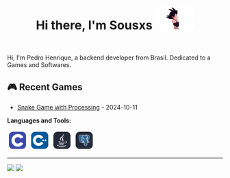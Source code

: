 <h1 align="center">Hi there, I'm <a target="_blank">Sousxs</a> <img
src="https://github.com/Sousxs/Sousxs/blob/main/clip-moving-gif-33.gif" height="52" /></h1>

<br />

Hi, I'm Pedro Henrique, a backend developer from Brasil. Dedicated to a Games and Softwares.

<!-- <a href="#"><img align="right" src="https://github.com/blackcater/blackcater/raw/main/images/banner.gif" width="200 " height="200" /></a> -->

## 🎮 Recent Games

- <a href='https://github.com/Sousxs/GAMES/tree/main/Snake' target='_blank'>Snake Game with Processing</a> - 2024-10-11
<!---- <a href='http://www.blackcater.win/2019/01-01/javascript-engine-shapes-ics' target='_blank'>JavaScript引擎基础：形与行内缓存（翻译）</a> - 2019-05-01
- <a href='http://www.blackcater.win/2019/04-09/iview-usage-experience' target='_blank'>iview 使用经验总结</a> - 2019-04-09
- <a href='http://www.blackcater.win/2019/03-01/deploy-your-own-npm-registry' target='_blank'>搭建私有npm镜像</a> - 2019-03-01
- <a href='http://www.blackcater.win/2019/02-08/mini-program-usage-experience-for-finger' target='_blank'>“Finger 音乐课堂”小程序开发总结</a> - 2019-02-08-->

<!--- ## ⛳️ Project Release

- <a href='https://github.com/blackcater/blackcater/releases/tag/v1.0.4' target='_blank'>blackcater@v1.0.4</a> - 2021-05-04
  <br/> Support pre-release.
<!--- - <a href='https://github.com/blackcater/tailwind-plugin-tokens/releases/tag/3.2.2' target='_blank'>tailwind-plugin-tokens@3.2.2</a> - 2024-09-26
  <br/> Release 3.2.2
- <a href='https://github.com/blackcater-labs/unisite/releases/tag/v0.1.0-alpha.3' target='_blank'>unisite@v0.1.0-alpha.3<sup>pre-release</sup></a> - 2021-04-29
  <br/> Migrate to windicss.
- <a href='https://github.com/blackcater/gatsby-plugin-windicss/releases/tag/0.1.0' target='_blank'>gatsby-plugin-windicss@0.1.0</a> - 2021-05-14
  <br/> Support windicss@3
- <a href='https://github.com/blackcater/LeetCodeCN-Dark/releases/tag/v1.4.3' target='_blank'>LeetCodeCN-Dark@v1.4.3</a> - 2021-02-07 -->

**Languages and Tools:**

<p>
<img src="https://github.com/tandpfun/skill-icons/blob/main/icons/C.svg" height="40" style="vertical-align:down; margin:4px" alt="C">
<img src="https://github.com/tandpfun/skill-icons/blob/main/icons/CPP.svg" height="40" style="vertical-align:down; margin:4px" alt="C++">
<img src="https://github.com/tandpfun/skill-icons/blob/main/icons/Java-Dark.svg" height="40" style="vertical-align:down; margin:4px" alt="Java">
<img src="https://github.com/tandpfun/skill-icons/blob/main/icons/PostgreSQL-Dark.svg" height="40" style="vertical-align:down; margin:4px" alt="PostgreSQL">
</p>


---

<a><img src="https://img.shields.io/static/v1?style=for-the-badge&label=CREATED%20BY&message=Sousxs&color=000000">
<img src="https://img.shields.io/static/v1?style=for-the-badge&label=LICENSE&message=PUC-GO&color=000000"></a>

